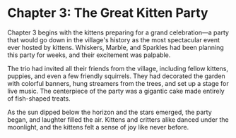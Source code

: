 # Chapter 3: The Great Kitten Party

Chapter 3 begins with the kittens preparing for a grand celebration—a party that would go down in the village's history as the most spectacular event ever hosted by kittens. Whiskers, Marble, and Sparkles had been planning this party for weeks, and their excitement was palpable.

The trio had invited all their friends from the village, including fellow kittens, puppies, and even a few friendly squirrels. They had decorated the garden with colorful banners, hung streamers from the trees, and set up a stage for live music. The centerpiece of the party was a gigantic cake made entirely of fish-shaped treats.

As the sun dipped below the horizon and the stars emerged, the party began, and laughter filled the air. Kittens and critters alike danced under the moonlight, and the kittens felt a sense of joy like never before.
